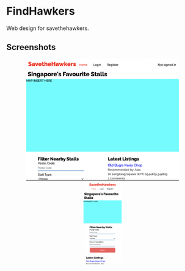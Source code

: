 # FindHawkers
Web design for savethehawkers.

## Screenshots
<div align="center">
    <img src="/screenshots/Home.png" width="400px"</img> 
</div>
<div align="center">
    <img src="/screenshots/Home-mobile.png" width="100px"</img> 
</div>
